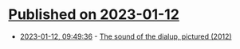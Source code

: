 # [Published on 2023-01-12](index.md)

* [2023-01-12, 09:49:36](https://news.ycombinator.com/item?id=34351304) - [The sound of the dialup, pictured (2012)](https://www.windytan.com/2012/11/the-sound-of-dialup-pictured.html)
